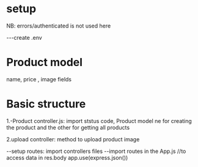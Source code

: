 
# setup
NB: errors/authenticated is not used here

---create .env 

# Product model
name, price , image fields

# Basic structure

1.-Product controller.js: import ststus code, Product model
ne for creating the product and the other for getting all products
 
2.upload controller: method to upload product image

--setup routes: import controllers files
--import routes in the App.js
//to access data in res.body
app.use(express.json())
